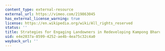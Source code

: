```yaml
---
content_type: external-resource
external_url: https://vimeo.com/219863045
has_external_license_warning: true
license: https://en.wikipedia.org/wiki/All_rights_reserved
status: ''
title: Strategies for Engaging Landowners in Redeveloping Kampong Bharu, Kuala Lumpur
uid: e4e2037a-8599-4252-ae4b-4ea75c32c4a0
wayback_url: ''
---
```

